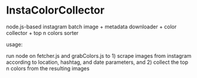 # InstaColorCollector
node.js-based instagram batch image + metadata downloader + color collector + top n colors sorter

usage:

run node on fetcher.js and grabColors.js to 1) scrape images from instagram according to location, hashtag, and date parameters, and 2) collect the top n colors from the resulting images
